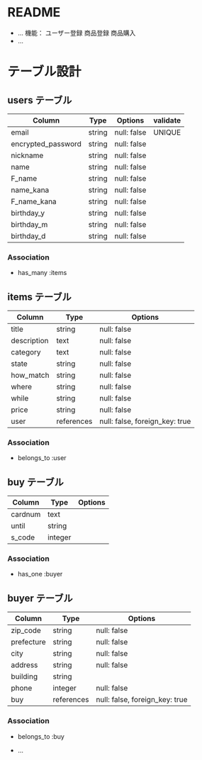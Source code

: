 # README


* ...
機能：
ユーザー登録
商品登録
商品購入
* ...
# テーブル設計

## users テーブル

| Column             | Type   | Options     |validate|
| ------------------ | ------ | ----------- |--------|
| email              | string | null: false |UNIQUE  |
| encrypted_password | string | null: false |        |
| nickname           | string | null: false |        |
| name               | string | null: false |        |
| F_name             | string | null: false |        |
| name_kana         | string | null: false |        |
| F_name_kana        | string | null: false |        |
| birthday_y         | string | null: false |        |
| birthday_m         | string | null: false |        |
| birthday_d         | string | null: false |        |



### Association

- has_many :items

## items テーブル

| Column      | Type       | Options                        |
| ----------- | ---------- | ------------------------------ |
| title       | string     | null: false                    |
| description | text       | null: false                    |
| category    | text       | null: false                    |
| state       | string     | null: false                    |
| how_match   | string     | null: false                    |
| where       | string     | null: false                    |
| while       | string     | null: false                    |
| price       | string     | null: false                    |
| user        | references | null: false, foreign_key: true |


### Association

- belongs_to :user

## buy テーブル

| Column    | Type       | Options                        |
| --------- | ---------- | ------------------------------ |
| cardnum   | text       |                                |
| until     | string     |                                |
| s_code    | integer    |                                |

### Association

- has_one :buyer

## buyer テーブル
| Column     | Type    | Options                   |
| ---------- | ------- | ------------------------- |
| zip_code   | string  | null: false               |
| prefecture | string  | null: false               |
| city       | string  | null: false               |
| address    | string  | null: false               |
| building   | string  |                           |
| phone      | integer | null: false               |
| buy        | references | null: false, foreign_key: true |


### Association

- belongs_to :buy

* ...